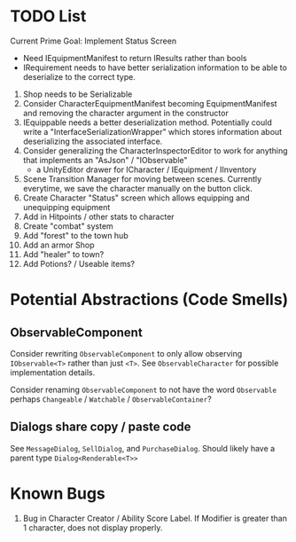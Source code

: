# TODO List

Current Prime Goal: Implement Status Screen

* Need IEquipmentManifest to return IResults rather than bools
* IRequirement needs to have better serialization information to be able to deserialize to the correct type.

1. Shop needs to be Serializable
2. Consider CharacterEquipmentManifest becoming EquipmentManifest and removing the character argument in the constructor
3. IEquippable needs a better deserialization method. Potentially could write a
   "InterfaceSerializationWrapper" which stores information about deserializing
   the associated interface.
4. Consider generalizing the CharacterInspectorEditor to work for anything that
   implements an "AsJson" / "IObservable"
   * a UnityEditor drawer for ICharacter / IEquipment / IInventory
5. Scene Transition Manager for moving between scenes. Currently everytime, we
   save the character manually on the button click.
6. Create Character "Status" screen which allows equipping and unequipping equipment
7. Add in Hitpoints / other stats to character
8. Create "combat" system
9. Add "forest" to the town hub
10. Add an armor Shop
11. Add "healer" to town?
12. Add Potions? / Useable items?

# Potential Abstractions (Code Smells)

## ObservableComponent
Consider rewriting `ObservableComponent` to only allow observing
`IObservable<T>` rather than just `<T>`. See `ObservableCharacter` for possible
implementation details.

Consider renaming `ObservableComponent` to not have the word `Observable`
perhaps `Changeable` / `Watchable` / `ObservableContainer`?

## Dialogs share copy / paste code
See `MessageDialog`, `SellDialog`, and `PurchaseDialog`. Should likely have a parent type `Dialog<Renderable<T>>`

# Known Bugs

1. Bug in Character Creator / Ability Score Label. If Modifier is greater than 1
   character, does not display properly.
